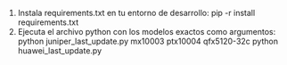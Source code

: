 1. Instala requirements.txt en tu entorno de desarrollo: 
    pip -r install requirements.txt
2. Ejecuta el archivo python con los modelos exactos como argumentos: 
    python juniper_last_update.py mx10003 ptx10004 qfx5120-32c
    python huawei_last_update.py
